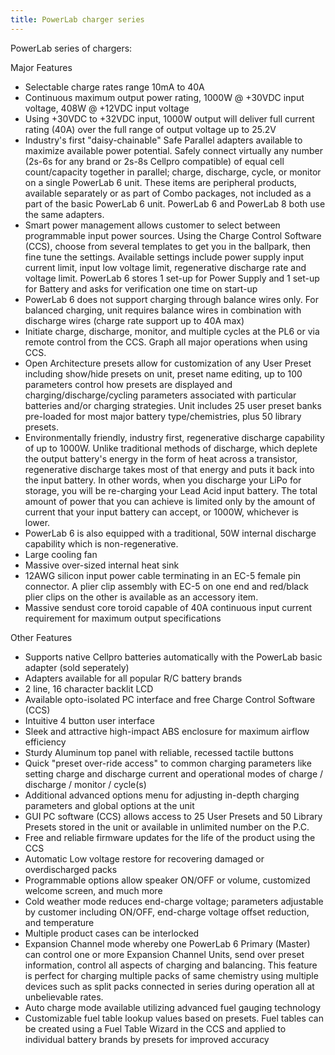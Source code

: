 ```yaml
---
title: PowerLab charger series
---
```


PowerLab series of chargers:

Major Features

- Selectable charge rates range 10mA to 40A
- Continuous maximum output power rating, 1000W @ +30VDC input voltage, 408W @ +12VDC input voltage
- Using +30VDC to +32VDC input, 1000W output will deliver full current rating (40A) over the full range of output voltage up to 25.2V
- Industry's first "daisy-chainable" Safe Parallel adapters available to maximize available power potential. Safely connect virtually any number (2s-6s for any brand or 2s-8s Cellpro compatible) of equal cell count/capacity together in parallel; charge, discharge, cycle, or monitor on a single PowerLab 6 unit. These items are peripheral products, available separately or as part of Combo packages, not included as a part of the basic PowerLab 6 unit. PowerLab 6 and PowerLab 8 both use the same adapters.
- Smart power management allows customer to select between programmable input power sources. Using the Charge Control Software (CCS), choose from several templates to get you in the ballpark, then fine tune the settings. Available settings include power supply input current limit, input low voltage limit, regenerative discharge rate and voltage limit. PowerLab 6 stores 1 set-up for Power Supply and 1 set-up for Battery and asks for verification one time on start-up
- PowerLab 6 does not support charging through balance wires only. For balanced charging, unit requires balance wires in combination with discharge wires (charge rate support up to 40A max)
- Initiate charge, discharge, monitor, and multiple cycles at the PL6 or via remote control from the CCS. Graph all major operations when using CCS.
- Open Architecture presets allow for customization of any User Preset including show/hide presets on unit, preset name editing, up to 100 parameters control how presets are displayed and charging/discharge/cycling parameters associated with particular batteries and/or charging strategies. Unit includes 25 user preset banks pre-loaded for most major battery type/chemistries, plus 50 library presets.
- Environmentally friendly, industry first, regenerative discharge capability of up to 1000W. Unlike traditional methods of discharge, which deplete the output battery's energy in the form of heat across a transistor, regenerative discharge takes most of that energy and puts it back into the input battery. In other words, when you discharge your LiPo for storage, you will be re-charging your Lead Acid input battery. The total amount of power that you can achieve is limited only by the amount of current that your input battery can accept, or 1000W, whichever is lower.
- PowerLab 6 is also equipped with a traditional, 50W internal discharge capability which is non-regenerative.
- Large cooling fan
- Massive over-sized internal heat sink
- 12AWG silicon input power cable terminating in an EC-5 female pin connector. A plier clip assembly with EC-5 on one end and red/black plier clips on the other is available as an accessory item.
- Massive sendust core toroid capable of 40A continuous input current requirement for maximum output specifications

Other Features

- Supports native Cellpro batteries automatically with the PowerLab basic adapter (sold seperately)
- Adapters available for all popular R/C battery brands
- 2 line, 16 character backlit LCD
- Available opto-isolated PC interface and free Charge Control Software (CCS)
- Intuitive 4 button user interface
- Sleek and attractive high-impact ABS enclosure for maximum airflow efficiency
- Sturdy Aluminum top panel with reliable, recessed tactile buttons
- Quick "preset over-ride access" to common charging parameters like setting charge and discharge current and operational modes of charge / discharge / monitor / cycle(s)
- Additional advanced options menu for adjusting in-depth charging parameters and global options at the unit
- GUI PC software (CCS) allows access to 25 User Presets and 50 Library Presets stored in the unit or available in unlimited number on the P.C.
- Free and reliable firmware updates for the life of the product using the CCS
- Automatic Low voltage restore for recovering damaged or overdischarged packs
- Programmable options allow speaker ON/OFF or volume, customized welcome screen, and much more
- Cold weather mode reduces end-charge voltage; parameters adjustable by customer including ON/OFF, end-charge voltage offset reduction, and temperature
- Multiple product cases can be interlocked
- Expansion Channel mode whereby one PowerLab 6 Primary (Master) can control one or more Expansion Channel Units, send over preset information, control all aspects of charging and balancing. This feature is perfect for charging multiple packs of same chemistry using multiple devices such as split packs connected in series during operation all at unbelievable rates.
- Auto charge mode available utilizing advanced fuel gauging technology
- Customizable fuel table lookup values based on presets. Fuel tables can be created using a Fuel Table Wizard in the CCS and applied to individual battery brands by presets for improved accuracy
